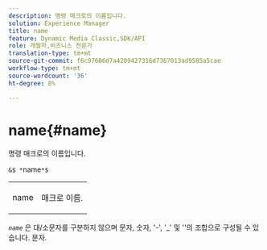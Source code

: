 ```yaml
---
description: 명령 매크로의 이름입니다.
solution: Experience Manager
title: name
feature: Dynamic Media Classic,SDK/API
role: 개발자,비즈니스 전문가
translation-type: tm+mt
source-git-commit: f6c97606d7a4209427316d7367013ad9585a5cae
workflow-type: tm+mt
source-wordcount: '36'
ht-degree: 8%

---
```



# name{#name}

명령 매크로의 이름입니다.

`&$ *`name`*$`

<table id="simpletable_A07C4682275F461BA1F3B7752CE3FAE1"> 
 <tr class="strow"> 
  <td class="stentry"> <p><span class="codeph"> <span class="varname"> name</span></span> </p> </td> 
  <td class="stentry"> <p>매크로 이름. </p></td> 
 </tr> 
</table>

*`name`* 은 대/소문자를 구분하지 않으며 문자, 숫자, &#39;-&#39;, &#39;_&#39; 및 &#39;&#39;의 조합으로 구성될 수 있습니다. 문자.
